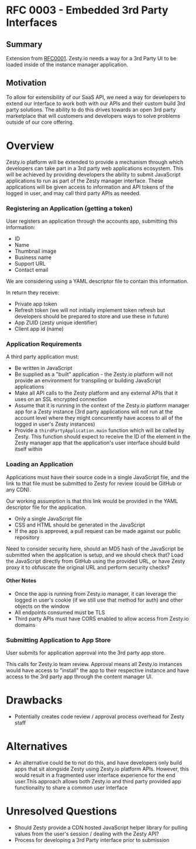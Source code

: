 # RFC 0003 - Embedded 3rd Party Interfaces

## Summary

Extension from [RFC0001](rfc-0001-third-party-development-requirements.md). Zesty.io needs a way for a 3rd Party UI to be loaded inside of the instance manager application.

## Motivation

To allow for extensibility of our SaaS API, we need a way for developers to extend our interface to work both with our APIs and their custom build 3rd party solutions. The ability to do this drives towards an open 3rd party marketplace that will customers and developers ways to solve problems outside of our core offering.

# Overview

Zesty.io platform will be extended to provide a mechanism through which developers can take part in a 3rd party web applications ecosystem.  This will be achieved by providing developers the ability to submit JavaScript applications to run as part of the Zesty manager interface.  These applications will be given access to information and API tokens of the logged in user, and may call third party APIs as needed.

### Registering an Application (getting a token)

User registers an application through the accounts app, submitting this information:

* ID
* Name
* Thumbnail image
* Business name
* Support URL
* Contact email

We are considering using a YAML descriptor file to contain this information.

In return they receive:

* Private app token
* Refresh token (we will not initially implement token refresh but developers should be prepared to store and use these in future)
* App ZUID (zesty unique identifier)
* Client app id (name)

### Application Requirements

A third party application must:

* Be written in JavaScript
* Be supplied as a "built" application - the Zesty.io platform will not provide an environment for transpiling or building JavaScript applications
* Make all API calls to the Zesty platform and any external APIs that it uses on an SSL encrypted connection
* Assume that it is running in the context of the Zesty.io platform manager app for a Zesty instance (3rd party applications will not run at the account level where they might concurrently have access to all of the logged in user's Zesty instances)
* Provide a `thirdPartyApplication.main` function which will be called by Zesty.  This function should expect to receive the ID of the element in the Zesty manager app that the application's user interface should build itself within

### Loading an Application

Applications must have their source code in a single JavaScript file, and the link to that file must be submitted to Zesty for review (could be GitHub or any CDN).

Our working assumption is that this link would be provided in the YAML descriptor file for the application.

* Only a single JavaScript file
* CSS and HTML should be generated in the JavaScript
* If the app is approved, a pull request can be made against our public repository

Need to consider security here, should an MD5 hash of the JavaScript be submitted when the application is setup, and we should check that?  Load the JavaScript directly from GitHub using the provided URL, or have Zesty proxy it to obfuscate the original URL and perform security checks?

#### Other Notes

* Once the app is running from Zesty.io manager, it can leverage the logged in user's cookie (if we still use that method for auth) and other objects on the window
* All endpoints consumed must be TLS
* Third party APIs must have CORS enabled to allow access from Zesty.io domains

### Submitting Application to App Store

User submits for application approval into the 3rd party app store. 

This calls for Zesty.io team review. Approval means all Zesty.io instances would have access to "install" the app to their respective instance and have access to the 3rd party app through the content manager UI.

# Drawbacks

* Potentially creates code review / approval process overhead for Zesty staff

# Alternatives

* An alternative could be to not do this, and have developers only build apps that sit alongside Zesty using Zesty.io platform APIs.  However, this would result in a fragmented user interface experience for the end user.This approach allows both Zesty.io and third party provided app functionality to share a common user interface

# Unresolved Questions

* Should Zesty provide a CDN hosted JavaScript helper library for pulling values from the user's session / dealing with the Zesty API?
* Process for developing a 3rd Party interface prior to submission
